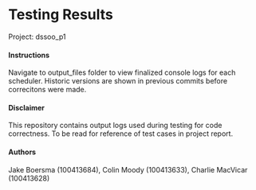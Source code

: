 # Testing Results
Project: dssoo_p1

#### Instructions
Navigate to output_files folder to view finalized console logs for each scheduler. Historic versions are shown in previous commits before correcitons were made.

#### Disclaimer
This repository contains output logs used during testing for code correctness. To be read for reference of test cases in project report.

#### Authors
Jake Boersma (100413684), Colin Moody (100413633), Charlie MacVicar (100413628)

